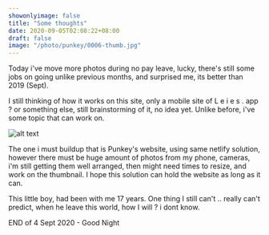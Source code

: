 ```yaml
---
showonlyimage: false
title: "Some thoughts"
date: 2020-09-05T02:08:22+08:00
draft: false
image: "/photo/punkey/0006-thumb.jpg"
---
```

Today i've move more photos during no pay leave, lucky, there's still some jobs on going unlike previous months, and surprised me, its better than 2019 (Sept).

I still thinking of how it works on this site, only a mobile site of L e i e s . app ? or something else, still brainstorming of it, no idea yet. Unlike before, i've some topic that can work on.

![alt text](/photo/punkey/0006.jpg "I don't know")

The one i must buildup that is Punkey's website, using same netlify solution, however there must be huge amount of photos from my phone, cameras, i'm still getting them well arranged, then might need times to resize, and work on the thumbnail. I hope this solution can hold the website as long as it can.

This little boy, had been with me 17 years. One thing I still can't .. really can't predict, when he leave this world, how I will ? i dont know.

END of 4 Sept 2020 - Good Night
